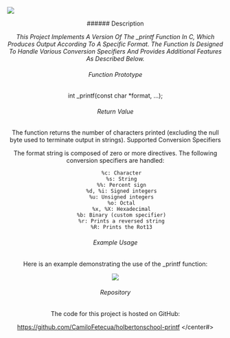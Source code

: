 ![](https://media3.giphy.com/media/GwtfUx2P2HnvByDZdg/giphy.gif?cid=ecf05e471wg9or7gnfh53kj91rkatvpsvu9rivut8bdquc1j&ep=v1_gifs_search&rid=giphy.gif&ct=g)

<center>
###### Description


*This Project Implements A Version Of The _printf Function In C, Which Produces Output According To A Specific Format. The Function Is Designed To Handle Various Conversion Specifiers And Provides Additional Features As Described Below.*


###### Function Prototype

int _printf(const char *format, ...);


###### Return Value

The function returns the number of characters printed (excluding the null byte used to terminate output in strings).
Supported Conversion Specifiers

The format string is composed of zero or more directives. The following conversion specifiers are handled:

        %c: Character
        %s: String
        %%: Percent sign
        %d, %i: Signed integers
        %u: Unsigned integers
        %o: Octal
        %x, %X: Hexadecimal
        %b: Binary (custom specifier)
        %r: Prints a reversed string
        %R: Prints the Rot13

###### Example Usage

Here is an example demonstrating the use of the _printf function:


![](https://media.geeksforgeeks.org/wp-content/cdn-uploads/20191009172738/n-in-printf.jpg)


###### Repository

The code for this project is hosted on GitHub:

https://github.com/CamiloFetecua/holbertonschool-printf
</center#>

